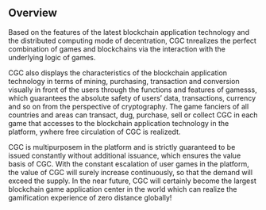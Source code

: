 ## Overview

Based on the features of the latest blockchain application technology and the distributed computing mode of decentration, CGC tnrealizes the perfect combination of games and blockchains via the interaction with the underlying logic of games. 

CGC also displays the characteristics of the blockchain application technology in terms of mining, purchasing, transaction and conversion visually in front of the users through the functions and features of gamesss, which guarantees the absolute safety of users’ data, transactions, currency and so on from the perspective of cryptography. The game fanciers of all countries and areas can  transact, dug, purchase, sell or collect CGC in each game that accesses to the blockchain application technology in the platform, ywhere free circulation of CGC is realizedt.

CGC is multipurposem in the platform and is strictly guaranteed to be issued constantly without additional issuance, which ensures the value basis of CGC. With the constant escalation of user games in the platform, the value of CGC will surely increase continuously, so that the demand will exceed the supply. In the near future, CGC will certainly become the largest blockchain game application center in the world which can realize the gamification experience of zero distance globally!
